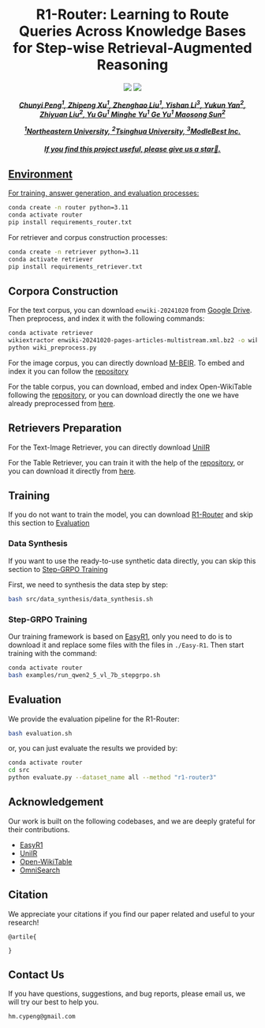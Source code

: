 <div align="center">

<h1> R1-Router: Learning to Route Queries Across Knowledge Bases for Step-wise Retrieval-Augmented Reasoning </h1>


<h5 align="center"> 

<a href='https://arxiv.org/abs/'><img src='https://img.shields.io/badge/Paper-Arxiv-red'></a>
<a href='https://huggingface.co/hmhm1229/R1-Router'><img src='https://img.shields.io/badge/%F0%9F%A4%97%20Hugging%20Face-Models-blue'>

Chunyi Peng<sup>1</sup>,
Zhipeng Xu<sup>1</sup>,
Zhenghao Liu<sup>1</sup>,
Yishan Li<sup>3</sup>,
Yukun Yan<sup>2</sup>,
Zhiyuan Liu<sup>2</sup>,
Yu Gu<sup>1</sup>
Minghe Yu<sup>1</sup>
Ge Yu<sup>1</sup>
Maosong Sun<sup>2</sup>

<sup>1</sup>Northeastern University, <sup>2</sup>Tsinghua University, <sup>3</sup>ModleBest Inc.

<h5 align="center"> If you find this project useful, please give us a star🌟.
</h5>
</div>

## Environment
For training, answer generation, and evaluation processes:
```bash
conda create -n router python=3.11
conda activate router
pip install requirements_router.txt
```
For retriever and corpus construction processes:
```bash
conda create -n retriever python=3.11
conda activate retriever
pip install requirements_retriever.txt
```

## Corpora Construction
For the text corpus, you can download `enwiki-20241020` from [Google Drive](https://). Then preprocess, and index it with the following commands:
```bash
conda activate retriever
wikiextractor enwiki-20241020-pages-articles-multistream.xml.bz2 -o wiki_extracted
python wiki_preprocess.py
```
For the image corpus, you can directly download [M-BEIR](https://huggingface.co/datasets/TIGER-Lab/M-BEIR). To embed and index it you can follow the [repository](https://github.com/TIGER-AI-Lab/UniIR)

For the table corpus, you can download, embed and index Open-WikiTable following the [repository](https://github.com/sean0042/Open_WikiTable), or you can download directly the one we have already preprocessed from [here](https://huggingface.co/hmhm1229/table-retriever). 

## Retrievers Preparation
For the Text-Image Retriever, you can directly download [UniIR](https://huggingface.co/TIGER-Lab/UniIR)

For the Table Retriever, you can train it with the help of the [repository](https://github.com/sean0042/Open_WikiTable), or you can download it directly from [here](https://huggingface.co/hmhm1229/table-retriever). 

## Training
If you do not want to train the model, you can download [R1-Router](https://huggingface.co/hmhm1229/R1-Router) and skip this section to [Evaluation](#evaluation)
### Data Synthesis
If you want to use the ready-to-use synthetic data directly, you can skip this section to [Step-GRPO Training](#step-grpo-training)

First, we need to synthesis the data step by step:
```bash
bash src/data_synthesis/data_synthesis.sh
```
### Step-GRPO Training
Our training framework is based on [EasyR1](https://github.com/hiyouga/EasyR1), only you need to do is to download it and replace some files with the files in `./Easy-R1`.
Then start training with the command:
```bash
conda activate router
bash examples/run_qwen2_5_vl_7b_stepgrpo.sh
```
## Evaluation
We provide the evaluation pipeline for the R1-Router:
```bash
bash evaluation.sh
```
or, you can just evaluate the results we provided by:
```bash
conda activate router
cd src
python evaluate.py --dataset_name all --method "r1-router3"
```

## Acknowledgement 
Our work is built on the following codebases, and we are deeply grateful for their contributions.
- [EasyR1](https://github.com/hiyouga/EasyR1)
- [UniIR](https://huggingface.co/TIGER-Lab/UniIR)
- [Open-WikiTable](https://github.com/sean0042/Open_WikiTable)
- [OmniSearch](https://github.com/Alibaba-NLP/OmniSearch)

## Citation
We appreciate your citations if you find our paper related and useful to your research!
```
@artile{
  
}
```

## Contact Us
If you have questions, suggestions, and bug reports, please email us, we will try our best to help you.
```
hm.cypeng@gmail.com
```